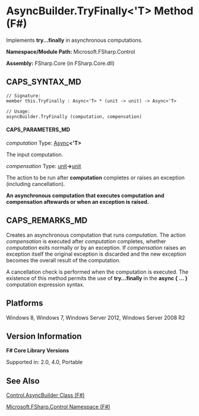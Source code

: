 # AsyncBuilder.TryFinally<'T> Method (F#)

Implements **try...finally** in asynchronous computations.

**Namespace/Module Path:** Microsoft.FSharp.Control

**Assembly:** FSharp.Core (in FSharp.Core.dll)


## CAPS_SYNTAX_MD

```
// Signature:
member this.TryFinally : Async<'T> * (unit -> unit) -> Async<'T>

// Usage:
asyncBuilder.TryFinally (computation, compensation)
```

#### CAPS_PARAMETERS_MD
*computation*
Type: [Async](http://msdn.microsoft.com/en-us/library/e0b28ea2-dea5-4021-b2b9-d7d4761babde)**&lt;'T&gt;**


The input computation.


*compensation*
Type: [unit](http://msdn.microsoft.com/en-us/library/00b837c2-6c8a-483a-87d3-0479c64037a7)**-&gt;**[unit](http://msdn.microsoft.com/en-us/library/00b837c2-6c8a-483a-87d3-0479c64037a7)


The action to be run after **computation** completes or raises an exception (including cancellation).



**An asynchronous computation that executes computation and compensation aftewards or when an exception is raised.**
## CAPS_REMARKS_MD
Creates an asynchronous computation that runs *computation*. The action *compensation* is executed after *computation* completes, whether *computation* exits normally or by an exception. If *compensation* raises an exception itself the original exception is discarded and the new exception becomes the overall result of the computation.

A cancellation check is performed when the computation is executed. The existence of this method permits the use of **try...finally** in the **async { ... }** computation expression syntax.


## Platforms
Windows 8, Windows 7, Windows Server 2012, Windows Server 2008 R2


## Version Information
**F# Core Library Versions**

Supported in: 2.0, 4.0, Portable




## See Also
[Control.AsyncBuilder Class &#40;F&#35;&#41;](Control.AsyncBuilder+Class+%28F%23%29.md)

[Microsoft.FSharp.Control Namespace &#40;F&#35;&#41;](Microsoft.FSharp.Control+Namespace+%28F%23%29.md)

